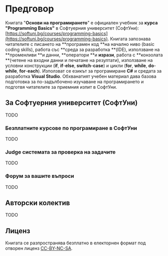 # Предговор

Книгата "**Основи на програмирането**" е официален учебник за **курса "Programming Basics"** в Софтуерния университет \(СофтУни\): [https://softuni.bg/courses/programming-basics](https://softuni.bg/courses/programming-basics). Книгата запознава читателите с писането на **програмен код **на начално ниво \(basic coding skills\), работа със **среда за разработка **\(IDE\), използване на **променливи **и данни, **оператори **и **изрази**, работа с **конзолата **\(четене на входни данни и печатане на резултати\), използване на условни конструкции \(**if**, **if**-**else**, **switch**-**case**\) и цикли \(**for**, **while**, **do**-**while**, **for**-**each**\). Използват се езикът за програмиране **C\#** и средата за разработка **Visual Studio**. Обхванатият учебен материал дава базова подготовка за по-задълбочено изучаване на програмирането и подготвя читателите за приемния изпит в СофтУни.

## За Софтуерния университет \(СофтУни\)

TODO

### Безплатните курсове по програмиране в СофтУни

TODO

### Judge системата за проверка на задачите

TODO

### Форум за вашите въпроси

TODO

## Авторски колектив

TODO

## Лиценз

Книгата се разпространява безплатно в електорнен формат под отворен лиценз [CC-BY-NC-SA](https://creativecommons.org/licenses/by-nc-sa/4.0/).



